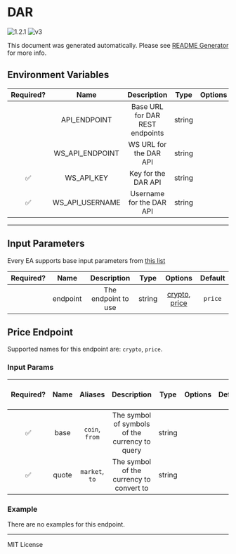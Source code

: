 # DAR

![1.2.1](https://img.shields.io/github/package-json/v/smartcontractkit/external-adapters-js?filename=packages/sources/dar/package.json) ![v3](https://img.shields.io/badge/framework%20version-v3-blueviolet)

This document was generated automatically. Please see [README Generator](../../scripts#readme-generator) for more info.

## Environment Variables

| Required? |      Name       |           Description           |  Type  | Options |                    Default                     |
| :-------: | :-------------: | :-----------------------------: | :----: | :-----: | :--------------------------------------------: |
|           |  API_ENDPOINT   | Base URL for DAR REST endpoints | string |         | `https://api-beta.digitalassetresearch.com/v2` |
|           | WS_API_ENDPOINT |     WS URL for the DAR API      | string |         | `wss://dar-ws-400ms.digitalassetresearch.com`  |
|    ✅     |   WS_API_KEY    |       Key for the DAR API       | string |         |                                                |
|    ✅     | WS_API_USERNAME |    Username for the DAR API     | string |         |                                                |

---

## Input Parameters

Every EA supports base input parameters from [this list](https://github.com/smartcontractkit/ea-framework-js/blob/main/src/config/index.ts)

| Required? |   Name   |     Description     |  Type  |                       Options                       | Default |
| :-------: | :------: | :-----------------: | :----: | :-------------------------------------------------: | :-----: |
|           | endpoint | The endpoint to use | string | [crypto](#price-endpoint), [price](#price-endpoint) | `price` |

## Price Endpoint

Supported names for this endpoint are: `crypto`, `price`.

### Input Params

| Required? | Name  |    Aliases     |                  Description                   |  Type  | Options | Default | Depends On | Not Valid With |
| :-------: | :---: | :------------: | :--------------------------------------------: | :----: | :-----: | :-----: | :--------: | :------------: |
|    ✅     | base  | `coin`, `from` | The symbol of symbols of the currency to query | string |         |         |            |                |
|    ✅     | quote | `market`, `to` |    The symbol of the currency to convert to    | string |         |         |            |                |

### Example

There are no examples for this endpoint.

---

MIT License
